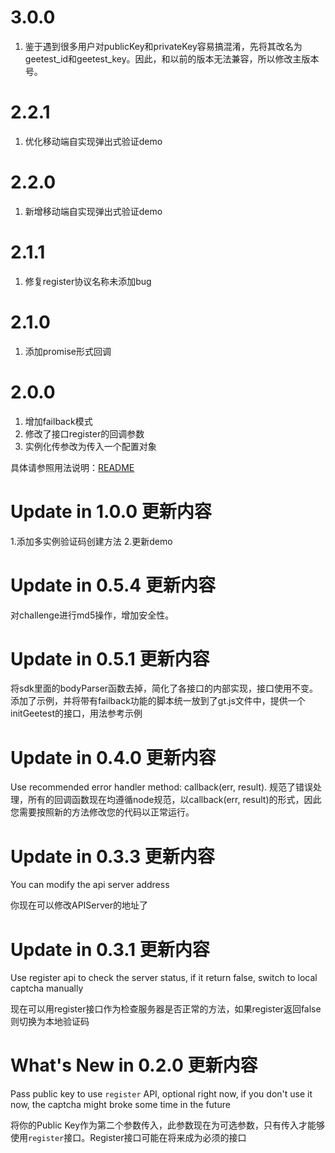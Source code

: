 # 3.0.0

1. 鉴于遇到很多用户对publicKey和privateKey容易搞混淆，先将其改名为geetest\_id和geetest\_key。因此，和以前的版本无法兼容，所以修改主版本号。

# 2.2.1

1. 优化移动端自实现弹出式验证demo


# 2.2.0

1. 新增移动端自实现弹出式验证demo

# 2.1.1

1. 修复register协议名称未添加bug

# 2.1.0

1. 添加promise形式回调

# 2.0.0

1. 增加failback模式
2. 修改了接口register的回调参数
3. 实例化传参改为传入一个配置对象

具体请参照用法说明：[README](README.md)

# Update in 1.0.0 更新内容

1.添加多实例验证码创建方法
2.更新demo

# Update in 0.5.4 更新内容
对challenge进行md5操作，增加安全性。

# Update in 0.5.1 更新内容
将sdk里面的bodyParser函数去掉，简化了各接口的内部实现，接口使用不变。
添加了示例，并将带有failback功能的脚本统一放到了gt.js文件中，提供一个initGeetest的接口，用法参考示例

# Update in 0.4.0 更新内容
Use recommended error handler method: callback(err, result).
规范了错误处理，所有的回调函数现在均遵循node规范，以callback(err, result)的形式，因此您需要按照新的方法修改您的代码以正常运行。

# Update in 0.3.3 更新内容
You can modify the api server address

你现在可以修改APIServer的地址了

# Update in 0.3.1 更新内容
Use register api to check the server status, if it return false, switch to local captcha manually

现在可以用register接口作为检查服务器是否正常的方法，如果register返回false则切换为本地验证码

# What's New in 0.2.0 更新内容
Pass public key to use `register` API, optional right now, if you don't use it now, the captcha might broke some time in the future

将你的Public Key作为第二个参数传入，此参数现在为可选参数，只有传入才能够使用`register`接口。Register接口可能在将来成为必须的接口